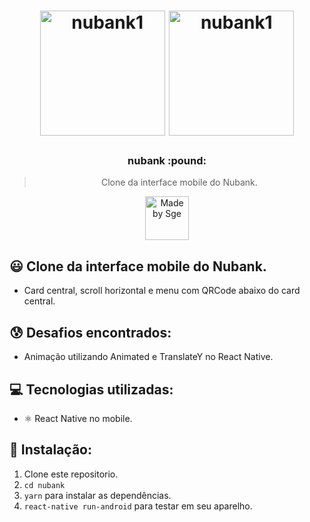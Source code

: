 <h1 align="center">
    <img alt="nubank1" src="https://i.imgur.com/bylsCAS.jpg" width="200" heigth="416" />
    <img alt="nubank1" src="https://i.imgur.com/Rv4OaL3.jpg" width="200" heigth="416" />
</h1>

<h3 align="center">
  nubank :pound:
</h3>

<blockquote align="center">Clone da interface mobile do Nubank.</blockquote>

<p align="center">
  <a href="http://sgeinformatica.com.br/">
    <img alt="Made by Sge" src="https://i.imgur.com/Dm7Xym9.png" width="70" heigth="20">
  </a>
</p>

## :smiley: Clone da interface mobile do Nubank.

- Card central, scroll horizontal e menu com QRCode abaixo do card central.

## :cold_sweat: Desafios encontrados:

- Animação utilizando Animated e TranslateY no React Native.

## :computer: Tecnologias utilizadas:

- ⚛️ React Native no mobile.

## :dvd: Instalação:

1. Clone este repositorio.
2. `cd nubank`<br />
3. `yarn` para instalar as dependências.<br />
4. `react-native run-android` para testar em seu aparelho.<br />
